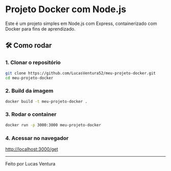 # Projeto Docker com Node.js

Este é um projeto simples em Node.js com Express, containerizado com Docker para fins de aprendizado.

## 🛠 Como rodar

### 1. Clonar o repositório
```bash
git clone https://github.com/LucasVentura52/meu-projeto-docker.git
cd meu-projeto-docker
```

### 2. Build da imagem
```bash
docker build -t meu-projeto-docker .
```

### 3. Rodar o container
```bash
docker run -p 3000:3000 meu-projeto-docker
```

### 4. Acessar no navegador
[http://localhost:3000/get](http://localhost:3000/get)

---

Feito por Lucas Ventura

